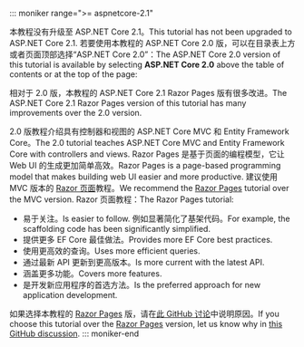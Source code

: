 ::: moniker range=">= aspnetcore-2.1"

<span data-ttu-id="224e5-101">本教程没有升级至 ASP.NET Core 2.1。</span><span class="sxs-lookup"><span data-stu-id="224e5-101">This tutorial has not been upgraded to ASP.NET Core 2.1.</span></span> <span data-ttu-id="224e5-102">若要使用本教程的 ASP.NET Core 2.0 版，可以在目录表上方或者页面顶部选择“ASP.NET Core 2.0”：</span><span class="sxs-lookup"><span data-stu-id="224e5-102">The ASP.NET Core 2.0 version of this tutorial is available by selecting **ASP.NET Core 2.0** above the table of contents or at the top of the page:</span></span>

<span data-ttu-id="224e5-103">相对于 2.0 版，本教程的 ASP.NET Core 2.1 Razor Pages 版有很多改进。</span><span class="sxs-lookup"><span data-stu-id="224e5-103">The ASP.NET Core 2.1 Razor Pages version of this tutorial has many improvements over the 2.0 version.</span></span>

<span data-ttu-id="224e5-104">2.0 版教程介绍具有控制器和视图的 ASP.NET Core MVC 和 Entity Framework Core。</span><span class="sxs-lookup"><span data-stu-id="224e5-104">The 2.0 tutorial teaches ASP.NET Core MVC and Entity Framework Core with controllers and views.</span></span> <span data-ttu-id="224e5-105">Razor Pages 是基于页面的编程模型，它让 Web UI 的生成更加简单高效。</span><span class="sxs-lookup"><span data-stu-id="224e5-105">Razor Pages is a page-based programming model that makes building web UI easier and more productive.</span></span> <span data-ttu-id="224e5-106">建议使用 MVC 版本的 [Razor 页面](xref:data/ef-rp/intro)教程。</span><span class="sxs-lookup"><span data-stu-id="224e5-106">We recommend the [Razor Pages](xref:data/ef-rp/intro) tutorial over the MVC version.</span></span> <span data-ttu-id="224e5-107">Razor 页面教程：</span><span class="sxs-lookup"><span data-stu-id="224e5-107">The Razor Pages tutorial:</span></span>

* <span data-ttu-id="224e5-108">易于关注。</span><span class="sxs-lookup"><span data-stu-id="224e5-108">Is easier to follow.</span></span> <span data-ttu-id="224e5-109">例如显著简化了基架代码。</span><span class="sxs-lookup"><span data-stu-id="224e5-109">For example, the scaffolding code has been significantly simplified.</span></span>
* <span data-ttu-id="224e5-110">提供更多 EF Core 最佳做法。</span><span class="sxs-lookup"><span data-stu-id="224e5-110">Provides more EF Core best practices.</span></span>
* <span data-ttu-id="224e5-111">使用更高效的查询。</span><span class="sxs-lookup"><span data-stu-id="224e5-111">Uses more efficient queries.</span></span>
* <span data-ttu-id="224e5-112">通过最新 API 更新到更高版本。</span><span class="sxs-lookup"><span data-stu-id="224e5-112">Is more current with the latest API.</span></span>
* <span data-ttu-id="224e5-113">涵盖更多功能。</span><span class="sxs-lookup"><span data-stu-id="224e5-113">Covers more features.</span></span>
* <span data-ttu-id="224e5-114">是开发新应用程序的首选方法。</span><span class="sxs-lookup"><span data-stu-id="224e5-114">Is the preferred approach for new application development.</span></span>

<span data-ttu-id="224e5-115">如果选择本教程的 [Razor Pages](xref:data/ef-rp/intro) 版，请在[此 GitHub 讨论](https://github.com/aspnet/Docs/issues/6146)中说明原因。</span><span class="sxs-lookup"><span data-stu-id="224e5-115">If you choose this tutorial over the [Razor Pages](xref:data/ef-rp/intro) version, let us know why in [this GitHub discussion](https://github.com/aspnet/Docs/issues/6146).</span></span>
::: moniker-end
